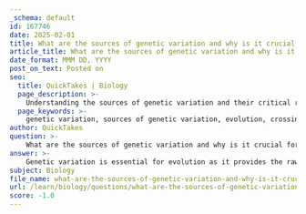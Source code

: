 ```yaml
---
_schema: default
id: 167746
date: 2025-02-01
title: What are the sources of genetic variation and why is it crucial for evolution?
article_title: What are the sources of genetic variation and why is it crucial for evolution?
date_format: MMM DD, YYYY
post_on_text: Posted on
seo:
  title: QuickTakes | Biology
  page_description: >-
    Understanding the sources of genetic variation and their critical role in evolution, including mechanisms such as crossing over, independent assortment, random fertilization, mutations, gene flow, and horizontal gene transfer.
  page_keywords: >-
    genetic variation, sources of genetic variation, evolution, crossing over, independent assortment, random fertilization, mutations, gene flow, horizontal gene transfer, adaptation, evolutionary potential, speciation, natural selection
author: QuickTakes
question: >-
    What are the sources of genetic variation and why is it crucial for evolution?
answer: >-
    Genetic variation is essential for evolution as it provides the raw material upon which evolutionary processes act. The sources of genetic variation primarily arise from the mechanisms involved in sexual reproduction, as well as other processes that introduce new genetic material into populations. Here are the key sources of genetic variation:\n\n1. **Crossing Over**: This occurs during Prophase I of meiosis, where homologous chromosomes exchange segments of genetic material. This process results in recombinant chromosomes, which combine genes from both parents, leading to new genetic combinations in the offspring.\n\n2. **Independent Assortment**: During Metaphase I of meiosis, homologous chromosome pairs orient randomly. This random orientation leads to a variety of combinations of maternal and paternal chromosomes in the gametes, further increasing genetic diversity.\n\n3. **Random Fertilization**: The process by which any sperm can fertilize any egg introduces additional variability. Since each gamete carries a unique set of genes due to crossing over and independent assortment, the combination of sperm and egg results in a unique zygote.\n\n4. **Mutations**: These are changes in the DNA sequence that can introduce new alleles into a population. Mutations can occur spontaneously or be induced by environmental factors. While many mutations may be neutral or harmful, some can confer advantageous traits that may be selected for in a given environment.\n\n5. **Gene Flow**: This refers to the transfer of genetic material between populations through migration. When individuals from one population breed with individuals from another, they introduce new alleles into the gene pool, increasing genetic diversity.\n\n6. **Horizontal Gene Transfer**: Particularly relevant in prokaryotes, this process involves the transfer of genetic material between organisms in ways other than traditional reproduction. This can complicate the understanding of evolutionary relationships but is a significant source of genetic variation.\n\nThe importance of genetic variation in evolution cannot be overstated. It is crucial for several reasons:\n\n- **Adaptation**: Genetic variation allows populations to adapt to changing environments. Individuals with advantageous traits are more likely to survive and reproduce, leading to the accumulation of these traits over generations through natural selection.\n\n- **Evolutionary Potential**: A population with high genetic diversity has a greater potential to evolve in response to environmental pressures, diseases, and other challenges. This diversity can help ensure the long-term survival of species.\n\n- **Speciation**: Genetic variation is a key factor in the process of speciation, where populations diverge and evolve into distinct species. Variability in traits can lead to reproductive isolation and the emergence of new species over time.\n\nIn summary, genetic variation is fundamental to the process of evolution, providing the necessary diversity for natural selection and other evolutionary mechanisms to act upon. Without it, the ability of populations to adapt and evolve would be severely limited.
subject: Biology
file_name: what-are-the-sources-of-genetic-variation-and-why-is-it-crucial-for-evolution.md
url: /learn/biology/questions/what-are-the-sources-of-genetic-variation-and-why-is-it-crucial-for-evolution
score: -1.0
---
```


&nbsp;